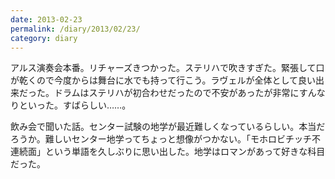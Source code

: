 ```yaml
---
date: 2013-02-23
permalink: /diary/2013/02/23/
category: diary
---
```


アルス演奏会本番。リチャーズきつかった。ステリハで吹きすぎた。緊張して口が乾くので今度からは舞台に水でも持って行こう。ラヴェルが全体として良い出来だった。ドラムはステリハが初合わせだったので不安があったが非常にすんなりといった。すばらしい……。

飲み会で聞いた話。センター試験の地学が最近難しくなっているらしい。本当だろうか。難しいセンター地学ってちょっと想像がつかない。「モホロビチッチ不連続面」という単語を久しぶりに思い出した。地学はロマンがあって好きな科目だった。